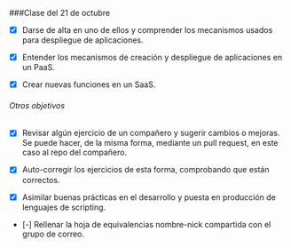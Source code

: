 ###Clase del 21 de octubre
* [X] Darse de alta en uno de ellos y comprender los mecanismos usados para despliegue de aplicaciones.

* [X] Entender los mecanismos de creación y despliegue de aplicaciones en un PaaS.

* [x] Crear nuevas funciones en un SaaS.


###### Otros objetivos

* [X] Revisar algún ejercicio de un compañero y sugerir cambios o mejoras. Se puede hacer, de la misma forma, mediante un pull request, en este caso al repo del compañero.

* [X] Auto-corregir los ejercicios de esta forma, comprobando que están correctos.

* [X] Asimilar buenas prácticas en el desarrollo y puesta en producción de lenguajes de scripting.

* [-] Rellenar la hoja de equivalencias nombre-nick compartida con el grupo de correo.